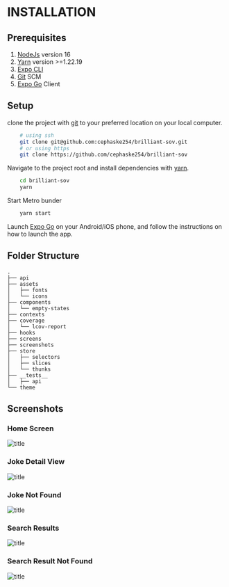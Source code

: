 # INSTALLATION

## Prerequisites

1. [NodeJs](https://nodejs.org/en/download/) version 16
2. [Yarn](https://yarnpkg.com/getting-started) version >=1.22.19
3. [Expo CLI](https://docs.expo.dev/workflow/expo-cli/)
4. [Git](https://git-scm.com) SCM
5. [Expo Go](https://expo.dev/client) Client

## Setup

clone the project with [git](https://git-scm.com) to your preferred location on your local computer.

```bash
    # using ssh
    git clone git@github.com:cephaske254/brilliant-sov.git
    # or using https
    git clone https://github.com/cephaske254/brilliant-sov
```

Navigate to the project root and install dependencies with [yarn](https://yarnpkg.com/getting-started).

```bash
    cd brilliant-sov
    yarn
```

Start Metro bunder

```bash
    yarn start
```

Launch [Expo Go](https://expo.dev/client) on your Android/iOS phone, and follow the instructions on how to launch the app.

## Folder Structure

```
.
├── api
├── assets
│   ├── fonts
│   └── icons
├── components
│   └── empty-states
├── contexts
├── coverage
│   └── lcov-report
├── hooks
├── screens
├── screenshots
├── store
│   ├── selectors
│   ├── slices
│   └── thunks
├── __tests__
│   ├── api
└── theme
```

## Screenshots

### Home Screen

![title](./screenshots/Home.PNG)

### Joke Detail View

![title](./screenshots/Joke.PNG)

### Joke Not Found

![title](./screenshots/Joke-Not-Found.PNG)

### Search Results

![title](./screenshots/Search.PNG)

### Search Result Not Found

![title](./screenshots/Result-Not-Found.PNG)
